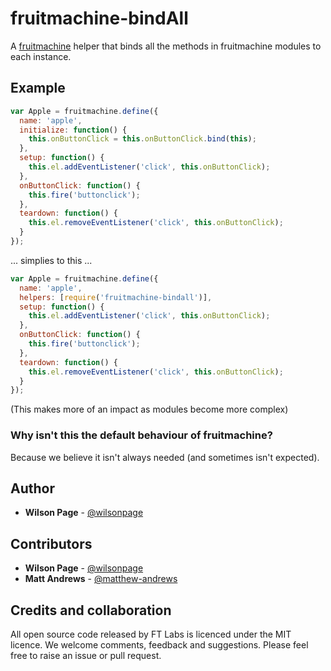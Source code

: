 # fruitmachine-bindAll

A [fruitmachine](http://github.com/ftlabs/fruitmachine) helper that binds all the methods in fruitmachine modules to each instance.

## Example

```js
var Apple = fruitmachine.define({
  name: 'apple',
  initialize: function() {
    this.onButtonClick = this.onButtonClick.bind(this);
  },
  setup: function() {
    this.el.addEventListener('click', this.onButtonClick);
  },
  onButtonClick: function() {
    this.fire('buttonclick');
  },
  teardown: function() {
    this.el.removeEventListener('click', this.onButtonClick);
  }
});
```

... simplies to this ...


```js
var Apple = fruitmachine.define({
  name: 'apple',
  helpers: [require('fruitmachine-bindall')],
  setup: function() {
    this.el.addEventListener('click', this.onButtonClick);
  },
  onButtonClick: function() {
    this.fire('buttonclick');
  },
  teardown: function() {
    this.el.removeEventListener('click', this.onButtonClick);
  }
});
```

(This makes more of an impact as modules become more complex)

### Why isn't this the default behaviour of fruitmachine?
Because we believe it isn't always needed (and sometimes isn't expected).

## Author

- **Wilson Page** - [@wilsonpage](http://github.com/wilsonpage)

## Contributors

- **Wilson Page** - [@wilsonpage](http://github.com/wilsonpage)
- **Matt Andrews** - [@matthew-andrews](http://github.com/matthew-andrews)

## Credits and collaboration

All open source code released by FT Labs is licenced under the MIT licence. We welcome comments, feedback and suggestions. Please feel free to raise an issue or pull request.
